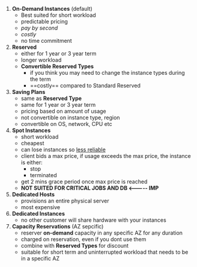 
1. **On-Demand Instances** (default)
	- Best suited for short workload
	- predictable pricing
	- *pay by second*
	- *costly*
	- no time commitment
2. **Reserved**
	- either for 1 year or 3 year term
	- longer workload
	- **Convertible Reserved Types**
		- if you think you may need to change the instance types during the term
		- ==costly== compared to Standard Reserved
3. **Saving Plans**
	- same as **Reserved Type**
	- same for 1 year or 3 year term
	- pricing based on amount of usage
	- not convertible on instance type, region
	- convertible on OS, network, CPU etc
4. **Spot Instances**
	- short workload
	- cheapest
	- can lose instances so <u>less reliable</u>
	- client bids a max price, if usage exceeds the max price, the instance is  either:
		- stop
		- terminated
	- get 2 mins grace period once max price is reached
	- **NOT SUITED FOR CRITICAL JOBS AND DB <----- IMP**
5. **Dedicated Hosts**
	- provisions an entire physical server
	- most expensive
6. **Dedicated Instances**
	- no other customer will share hardware with your instances
7. **Capacity Reservations** (AZ sepcific)
	- reserver **on-demand** capacity in any specific AZ for any duration
	- charged on reservation, even if you dont use them
	- combine with **Reserved Types** for discount
	- suitable for short term and uninterrupted workload that needs to be in a specific AZ
	